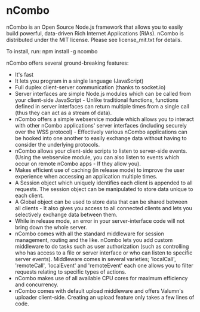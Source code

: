 nCombo
======

nCombo is an Open Source Node.js framework that allows you to easily build powerful, data-driven Rich Internet Applications (RIAs).
nCombo is distributed under the MIT license. Please see license_mit.txt for details.

To install, run:
npm install -g ncombo

nCombo offers several ground-breaking features:

- It's fast
- It lets you program in a single language (JavaScript)
- Full duplex client-server communication (thanks to socket.io)
- Server interfaces are simple Node.js modules which can be called from your client-side JavaScript - Unlike traditional functions, functions defined in server interfaces can return multiple times from a single call (thus they can act as a stream of data).
- nCombo offers a simple webservice module which allows you to interact with other nCombo applications' server interfaces (including securely over the WSS protocol) - Effectively various nCombo applications can be hooked into one another to easily exchange data without having to consider the underlying protocols.
- nCombo allows your client-side scripts to listen to server-side events. (Using the webservice module, you can also listen to events which occur on remote nCombo apps - If they allow you).
- Makes efficient use of caching (in release mode) to improve the user experience when accessing an application multiple times.
- A Session object which uniquely identifies each client is appended to all requests. The session object can be manipulated to store data unique to each client.
- A Global object can be used to store data that can be shared between all clients - It also gives you access to all connected clients and lets you selectively exchange data between them.
- While in release mode, an error in your server-interface code will not bring down the whole server.
- nCombo comes with all the standard middleware for session management, routing and the like. nCombo lets you add custom middleware to do tasks such as user authorization (such as controlling who has access to a file or server interface or who can listen to specific server events). Middleware comes in several varieties; 'localCall', 'remoteCall', 'localEvent' and 'remoteEvent' each one allows you to filter requests relating to specific types of actions.
- nCombo makes use of all available CPU cores for maximum efficiency and concurrency.
- nCombo comes with default upload middleware and offers Valumn's uploader client-side. Creating an upload feature only takes a few lines of code.